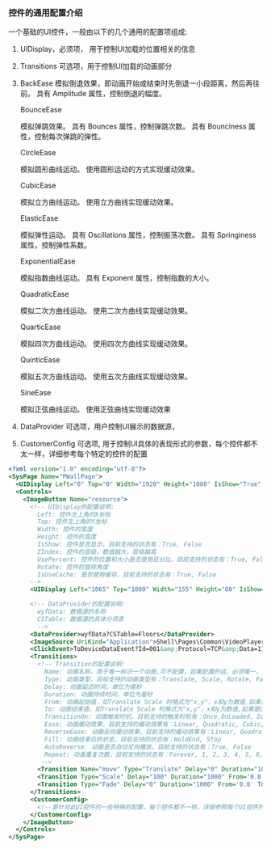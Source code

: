 ### 控件的通用配置介绍
  一个基础的UI控件，一般由以下的几个通用的配置项组成:
  1. UIDisplay，必须项， 用于控制UI加载的位置相关的信息
  2. Transitions 可选项，用于控制UI加载的动画部分
  3. 
      BackEase
      模拟倒退效果，即动画开始或结束时先倒退一小段距离，然后再往前。
      具有 Amplitude 属性，控制倒退的幅度。
     
      BounceEase
      
      模拟弹跳效果。
      具有 Bounces 属性，控制弹跳次数。
      具有 Bounciness 属性，控制每次弹跳的弹性。
     
      CircleEase
      
      模拟圆形曲线运动。
      使用圆形运动的方式实现缓动效果。
     
      CubicEase
      
      模拟立方曲线运动。
      使用立方曲线实现缓动效果。
     
      ElasticEase
      
      模拟弹性运动。
      具有 Oscillations 属性，控制振荡次数。
      具有 Springiness 属性，控制弹性系数。
     
      ExponentialEase
      
      模拟指数曲线运动。
      具有 Exponent 属性，控制指数的大小。
     
      QuadraticEase
      
      模拟二次方曲线运动。
      使用二次方曲线实现缓动效果。
     
      QuarticEase
      
      模拟四次方曲线运动。
      使用四次方曲线实现缓动效果。
     
      QuinticEase
      
      模拟五次方曲线运动。
      使用五次方曲线实现缓动效果。
     
      SineEase
      
      模拟正弦曲线运动。
      使用正弦曲线实现缓动效果
     
  5. DataProvider 可选项，用户控制UI展示的数据源，
  6. CustomerConfig 可选项, 用于控制UI具体的表现形式的参数，每个控件都不太一样，详细参考每个特定的控件的配置
```xml
<?xml version="1.0" encoding="utf-8"?>
<SysPage Name="PWallPage">
  <UIDisplay Left="0" Top="0" Width="1920" Height="1080" IsShow="True" ZIndex="1" UsePercent="True" IsUseCache="True" />
  <Controls>
    <ImageButton Name="resource">
      <!-- UIDisplay的配置说明:
        Left: 控件左上角的X坐标
        Top: 控件左上角的Y坐标
        Width: 控件的宽度
        Height: 控件的高度
        IsShow: 控件是否显示，目前支持的状态有：True, False
        ZIndex: 控件的层级，数值越大，层级越高
        UsePercent: 控件的位置和大小是否使用百分比，目前支持的状态有：True, False
        Rotate: 控件的旋转角度
        IsUseCache: 是否使用缓存，目前支持的状态有：True, False
      -->
      <UIDisplay Left="1065" Top="1000" Width="155" Height="80" IsShow="True" ZIndex="5" UsePercent="False" Rotate="35" />

      <!-- DataProvider的配置说明:
        wyfData: 数据源的名称
        CSTable: 数据源的具体分项表
        -->
      <DataProvider>wyfData?CSTable=Floors</DataProvider>
      <ImageSource UriKind="Application">Shell\Pages\Common\VideoPlayer\icon-Play.png</ImageSource>
      <ClickEvent>ToDeviceDataEvent?Id=001&amp;Protocol=TCP&amp;Data=11050000FF008EAA&amp;IsHex=True</ClickEvent>
      <Transitions>
        <!-- Transition的配置说明:
          Name: 动画名称，用于唯一标识一个动画,可不配置，如果配置的话，必须唯一，主要用户动画的控制，可通过事件进行控制，事件为Transition?TargetControlName=animation&TransitionName=move&Action=Play&Reverse=True
          Type: 动画类型，目前支持的动画类型有：Translate, Scale, Rotate, Fade, Color
          Delay: 动画延迟时间，单位为毫秒
          Duration: 动画持续时间，单位为毫秒
          From: 动画起始值，如Translate Scale 时格式为"x,y"，x和y为数值,如果是Color类型，格式为"#FF0000" 或者"#FF000000" ，如果是Fade时，格式为"0.1" 表示透明度，0表示全透明   
          To: 动画结束值，如Translate Scale 时格式为"x,y"，x和y为数值,如果是Color类型，格式为"#FF0000" 或者"#FF000000" ，如果是Fade时，格式为"1" 表示不透明，1表示全不透明
          TransitionOn: 动画触发时机，目前支持的触发时机有：Once,OnLoaded, DataContextChanged,Visibility,Program(Program表示默认不触发动画)
          Ease: 动画缓动效果，目前支持的缓动效果有：Linear, Quadratic, Cubic, Quartic, Quintic, Sinusoidal, Exponential, Circular, Elastic, Back, Bounce
          ReverseEase: 动画反向缓动效果，目前支持的缓动效果有：Linear, Quadratic, Cubic, Quartic, Quintic, Sinusoidal, Exponential, Circular, Elastic, Back, Bounce
          Fill: 动画结束后的状态，目前支持的状态有：HoldEnd, Stop
          AutoReverse: 动画是否自动反向播放，目前支持的状态有：True, False
          Repeat: 动画重复次数，目前支持的状态有：Forever, 1, 2, 3, 4, 5, 6, 7, 8, 9, 10
         -->
        <Transition Name="move" Type="Translate" Delay="0" Duration="1000" From='0,0' To="300,0" TransitionOn="Loaded" Easing="CircularEase,EaseIn,1.0" ReverseEasing="BackEase,EaseIn,1.0" Fill="HoldEnd" AutoReverse="False" Repeat="1" />
        <Transition Type="Scale" Delay="100" Duration="1000" From='0.8,0.8' To="1.2,1.2" TransitionOn="Loaded" Easing="Linear,EaseIn,1.0" ReverseEasing="Linear,EaseIn,1.0" Fill="Stop" AutoReverse="True" Repeat="Forever" />
        <Transition Type="Fade" Delay="0" Duration="1000" From='0.0' To="1.0" TransitionOn="Loaded" Easing="Linear,EaseIn,1.0" ReverseEasing="Linear,EaseIn,1.0" Fill="HoldEnd" AutoReverse="False" Repeat="1" />
      </Transitions>
      <CustomerConfig>
        <!--是针对此UI控件的一些特殊的配置，每个控件都不一样，详细参照每个UI控件的详细配置说明 -->
      </CustomerConfig>
    </ImageButton>
  </Controls>
</SysPage>
```
